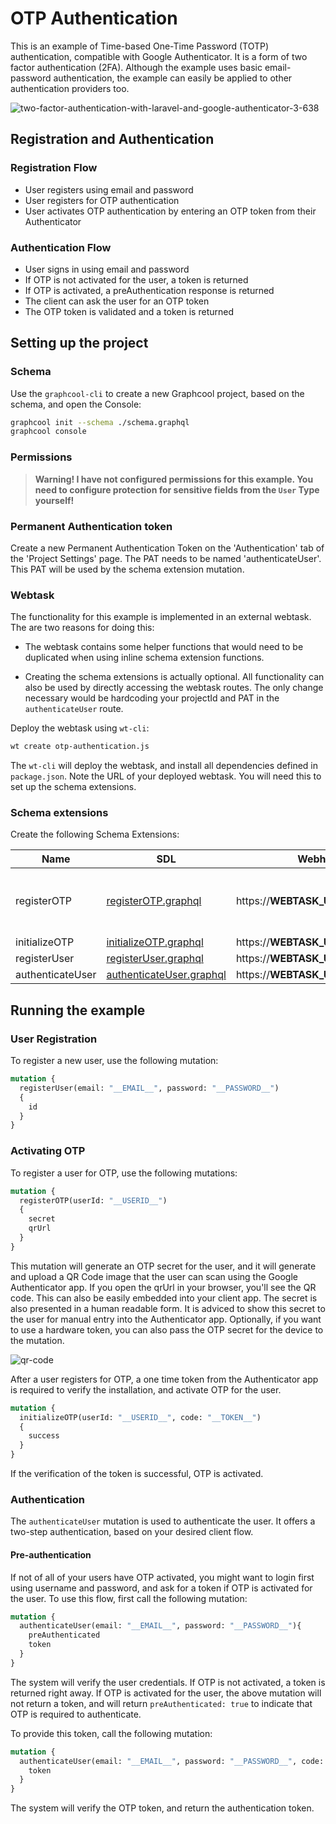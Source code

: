 # OTP Authentication

This is an example of Time-based One-Time Password (TOTP) authentication, compatible with Google Authenticator. It is a form of two factor authentication (2FA). Although the example uses basic email-password authentication, the example can easily be applied to other authentication providers too.

![two-factor-authentication-with-laravel-and-google-authenticator-3-638](https://user-images.githubusercontent.com/852069/28504159-1602e500-7012-11e7-8fb1-6951e0c84c71.jpg)

## Registration and Authentication

### Registration Flow

- User registers using email and password
- User registers for OTP authentication
- User activates OTP authentication by entering an OTP token from their Authenticator

### Authentication Flow

- User signs in using email and password
- If OTP is not activated for the user, a token is returned
- If OTP is activated, a preAuthentication response is returned
- The client can ask the user for an OTP token
- The OTP token is validated and a token is returned

## Setting up the project

### Schema

Use the `graphcool-cli` to create a new Graphcool project, based on the schema, and open the Console:
```bash
graphcool init --schema ./schema.graphql
graphcool console
```
### Permissions

> **Warning! I have not configured permissions for this example. You need to configure protection for sensitive fields from the `User` Type yourself!**

### Permanent Authentication token

Create a new Permanent Authentication Token on the 'Authentication' tab of the 'Project Settings' page.
The PAT needs to be named 'authenticateUser'. This PAT will be used by the schema extension mutation.

### Webtask

The functionality for this example is implemented in an external webtask. The are two reasons for doing this:
- The webtask contains some helper functions that would need to be duplicated when using inline schema extension functions.

- Creating the schema extensions is actually optional. All functionality can also be used by directly accessing the webtask routes. The only change necessary would be hardcoding your projectId and PAT in the `authenticateUser` route.

Deploy the webtask using `wt-cli`:
```sh
wt create otp-authentication.js
```
The `wt-cli` will deploy the webtask, and install all dependencies defined in `package.json`. Note the URL of your deployed webtask. You will need this to set up the schema extensions.

### Schema extensions

Create the following Schema Extensions:

| Name | SDL | Webhook URL | Headers |
| ---- | --- | ------- | ------- |
| registerOTP |  [registerOTP.graphql](./extensions/registerOTP.graphql) | https://__WEBTASK_URL__/registerOtp | X-OTP-Issuer: Your Company Name |
| initializeOTP |[initializeOTP.graphql](./extensions/initializeOTP.graphql) | https://__WEBTASK_URL__/initializeOtp |
| registerUser |[registerUser.graphql](./extensions/registerUser.graphql) | https://__WEBTASK_URL__/registerUser |
| authenticateUser | [authenticateUser.graphql](./extensions/authenticateUser.graphql) | https://__WEBTASK_URL__/authenticateUser |

## Running the example

### User Registration
To register a new user, use the following mutation:
```graphql
mutation {
  registerUser(email: "__EMAIL__", password: "__PASSWORD__")
  {
    id
  }
}
```

### Activating OTP
To register a user for OTP, use the following mutations:
```graphql
mutation {
  registerOTP(userId: "__USERID__")
  {
    secret
    qrUrl
  }
}
```
This mutation will generate an OTP secret for the user, and it will generate and upload a QR Code image that the user can scan using the Google Authenticator app. If you open the qrUrl in your browser, you'll see the QR code. This can also be easily embedded into your client app. The secret is also presented in a human readable form. It is adviced to show this secret to the user for manual entry into the Authenticator app.
Optionally, if you want to use a hardware token, you can also pass the OTP secret for the device to the mutation.

![qr-code](https://user-images.githubusercontent.com/852069/28718018-6c239bc4-73a4-11e7-8869-725d8b291f86.png)

After a user registers for OTP, a one time token from the Authenticator app is required to verify the installation, and activate OTP for the user.
```graphql
mutation {
  initializeOTP(userId: "__USERID__", code: "__TOKEN__")
  {
    success
  }
}
```
If the verification of the token is successful, OTP is activated.

### Authentication
The `authenticateUser` mutation is used to authenticate the user. It offers a two-step authentication, based on your desired client flow.

#### Pre-authentication
If not of all of your users have OTP activated, you might want to login first using username and password, and ask for a token if OTP is activated for the user. To use this flow, first call the following mutation:
```graphql
mutation {
  authenticateUser(email: "__EMAIL__", password: "__PASSWORD__"){
    preAuthenticated
    token
  }
}
```
The system will verify the user credentials. If OTP is not activated, a token is returned right away. If OTP is activated for the user, the above mutation will not return a token, and will return `preAuthenticated: true` to indicate that OTP is required to authenticate.

To provide this token, call the following mutation:
```graphql
mutation {
  authenticateUser(email: "__EMAIL__", password: "__PASSWORD__", code: "__TOKEN__") {
    token
  }
}
```
The system will verify the OTP token, and return the authentication token.
